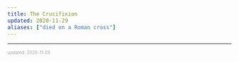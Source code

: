 ```yaml
---
title: The Crucifixion
updated: 2020-11-29
aliases: ["died on a Roman cross"]
---
```


---

<sup><sub><font color="#a6a6a6">updated: 2020-11-29</font></sub></sup>
